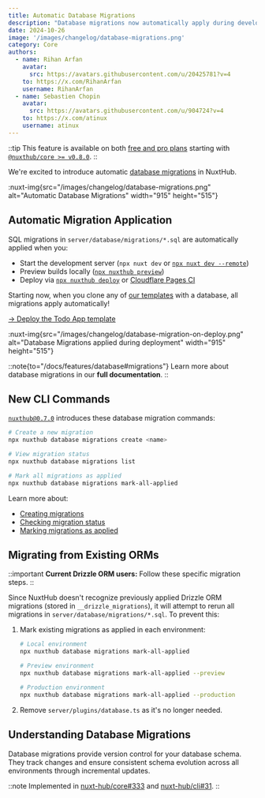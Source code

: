 ```yaml
---
title: Automatic Database Migrations
description: "Database migrations now automatically apply during development and deployment."
date: 2024-10-26
image: '/images/changelog/database-migrations.png'
category: Core
authors:
  - name: Rihan Arfan
    avatar:
      src: https://avatars.githubusercontent.com/u/20425781?v=4
    to: https://x.com/RihanArfan
    username: RihanArfan
  - name: Sebastien Chopin
    avatar: 
      src: https://avatars.githubusercontent.com/u/904724?v=4
    to: https://x.com/atinux
    username: atinux
---
```


::tip
This feature is available on both [free and pro plans](/pricing) starting with [`@nuxthub/core >= v0.8.0`](https://github.com/nuxt-hub/core/releases).
::

We're excited to introduce automatic [database migrations](/docs/features/database#migrations) in NuxtHub.

:nuxt-img{src="/images/changelog/database-migrations.png" alt="Automatic Database Migrations" width="915" height="515"}

## Automatic Migration Application

SQL migrations in `server/database/migrations/*.sql` are automatically applied when you:
- Start the development server (`npx nuxt dev` or [`npx nuxt dev --remote`](/docs/getting-started/remote-storage))
- Preview builds locally ([`npx nuxthub preview`](/changelog/nuxthub-preview))
- Deploy via [`npx nuxthub deploy`](/docs/getting-started/deploy#nuxthub-cli) or [Cloudflare Pages CI](/docs/getting-started/deploy#cloudflare-pages-ci)

Starting now, when you clone any of [our templates](/templates) with a database, all migrations apply automatically!

[→ Deploy the Todo App template](https://admin.hub.nuxt.com/new?template=atidone)

:nuxt-img{src="/images/changelog/database-migration-on-deploy.png" alt="Database Migrations applied during deployment" width="915" height="515"}

::note{to="/docs/features/database#migrations"}
Learn more about database migrations in our **full documentation**.
::

## New CLI Commands

[`nuxthub@0.7.0`](https://github.com/nuxt-hub/cli) introduces these database migration commands:

```bash [Terminal]
# Create a new migration
npx nuxthub database migrations create <name>

# View migration status
npx nuxthub database migrations list

# Mark all migrations as applied
npx nuxthub database migrations mark-all-applied
```

Learn more about:
- [Creating migrations](/docs/features/database#creating-migrations)
- [Checking migration status](/docs/features/database#checking-migration-status)
- [Marking migrations as applied](/docs/features/database#marking-migrations-as-applied)

## Migrating from Existing ORMs

::important
**Current Drizzle ORM users:** Follow these specific migration steps.
::

Since NuxtHub doesn't recognize previously applied Drizzle ORM migrations (stored in `__drizzle_migrations`), it will attempt to rerun all migrations in `server/database/migrations/*.sql`. To prevent this:

1. Mark existing migrations as applied in each environment:

    ```bash [Terminal]
    # Local environment
    npx nuxthub database migrations mark-all-applied

    # Preview environment
    npx nuxthub database migrations mark-all-applied --preview

    # Production environment
    npx nuxthub database migrations mark-all-applied --production
    ```

2. Remove `server/plugins/database.ts` as it's no longer needed.

## Understanding Database Migrations

Database migrations provide version control for your database schema. They track changes and ensure consistent schema evolution across all environments through incremental updates.

::note
Implemented in [nuxt-hub/core#333](https://github.com/nuxt-hub/core/pull/333) and [nuxt-hub/cli#31](https://github.com/nuxt-hub/cli/pull/31).
::

